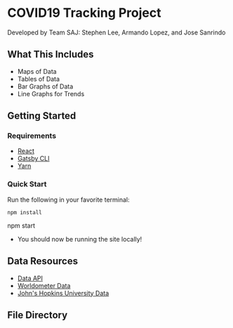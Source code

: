 # COVID19 Tracking Project

Developed by Team SAJ: 
Stephen Lee, Armando Lopez, and Jose Sanrindo

## What This Includes
* Maps of Data
* Tables of Data
* Bar Graphs of Data
* Line Graphs for Trends

## Getting Started
### Requirements
* [React](https://reactjs.org/docs/getting-started.html)
* [Gatsby CLI](https://www.npmjs.com/package/gatsby-cli)
* [Yarn](https://yarnpkg.com/en/)

### Quick Start
Run the following in your favorite terminal:
```
npm install
```
npm start

* You should now be running the site locally!

## Data Resources
* [Data API](https://corona.lmao.ninja/docs/#/p)
* [Worldometer Data](https://www.worldometers.info/coronavirus/)
* [John's Hopkins University Data](https://coronavirus.jhu.edu/)

## File Directory
